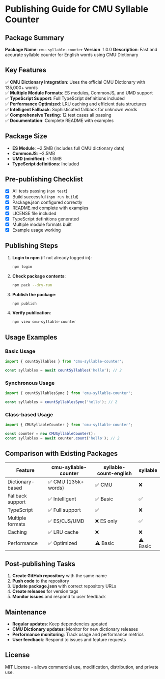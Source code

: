 # Publishing Guide for CMU Syllable Counter

## Package Summary

**Package Name**: `cmu-syllable-counter`
**Version**: 1.0.0
**Description**: Fast and accurate syllable counter for English words using CMU Dictionary

## Key Features

✅ **CMU Dictionary Integration**: Uses the official CMU Dictionary with 135,000+ words  
✅ **Multiple Module Formats**: ES modules, CommonJS, and UMD support  
✅ **TypeScript Support**: Full TypeScript definitions included  
✅ **Performance Optimized**: LRU caching and efficient data structures  
✅ **Intelligent Fallback**: Sophisticated fallback for unknown words  
✅ **Comprehensive Testing**: 12 test cases all passing  
✅ **Documentation**: Complete README with examples  

## Package Size

- **ES Module**: ~2.5MB (includes full CMU dictionary data)
- **CommonJS**: ~2.5MB
- **UMD (minified)**: ~1.5MB
- **TypeScript definitions**: Included

## Pre-publishing Checklist

- [x] All tests passing (`npm test`)
- [x] Build successful (`npm run build`)
- [x] Package.json configured correctly
- [x] README.md complete with examples
- [x] LICENSE file included
- [x] TypeScript definitions generated
- [x] Multiple module formats built
- [x] Example usage working

## Publishing Steps

1. **Login to npm** (if not already logged in):
   ```bash
   npm login
   ```

2. **Check package contents**:
   ```bash
   npm pack --dry-run
   ```

3. **Publish the package**:
   ```bash
   npm publish
   ```

4. **Verify publication**:
   ```bash
   npm view cmu-syllable-counter
   ```

## Usage Examples

### Basic Usage
```javascript
import { countSyllables } from 'cmu-syllable-counter';

const syllables = await countSyllables('hello'); // 2
```

### Synchronous Usage
```javascript
import { countSyllablesSync } from 'cmu-syllable-counter';

const syllables = countSyllablesSync('hello'); // 2
```

### Class-based Usage
```javascript
import { CMUSyllableCounter } from 'cmu-syllable-counter';

const counter = new CMUSyllableCounter();
const syllables = await counter.count('hello'); // 2
```

## Comparison with Existing Packages

| Feature | cmu-syllable-counter | syllable-count-english | syllable |
|---------|---------------------|----------------------|----------|
| Dictionary-based | ✅ CMU (135k+ words) | ✅ CMU | ❌ |
| Fallback support | ✅ Intelligent | ✅ Basic | ✅ |
| TypeScript | ✅ Full support | ✅ | ❌ |
| Multiple formats | ✅ ES/CJS/UMD | ❌ ES only | ✅ |
| Caching | ✅ LRU cache | ❌ | ❌ |
| Performance | ✅ Optimized | ⚠️ Basic | ⚠️ Basic |

## Post-publishing Tasks

1. **Create GitHub repository** with the same name
2. **Push code** to the repository
3. **Update package.json** with correct repository URLs
4. **Create releases** for version tags
5. **Monitor issues** and respond to user feedback

## Maintenance

- **Regular updates**: Keep dependencies updated
- **CMU Dictionary updates**: Monitor for new dictionary releases
- **Performance monitoring**: Track usage and performance metrics
- **User feedback**: Respond to issues and feature requests

## License

MIT License - allows commercial use, modification, distribution, and private use.

